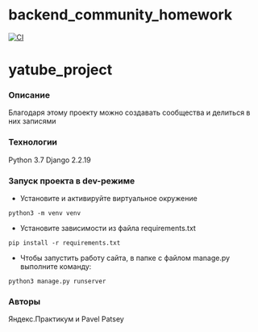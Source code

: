 # backend_community_homework

[![CI](https://github.com/yandex-praktikum/hw02_community/actions/workflows/python-app.yml/badge.svg?branch=master)](https://github.com/yandex-praktikum/hw02_community/actions/workflows/python-app.yml)

# yatube_project
### Описание
Благодаря этому проекту можно создавать сообщества и делиться в них записями
### Технологии
Python 3.7
Django 2.2.19
### Запуск проекта в dev-режиме
- Установите и активируйте виртуальное окружение
```
python3 -m venv venv
```
- Установите зависимости из файла requirements.txt
```
pip install -r requirements.txt
``` 
- Чтобы запустить работу сайта, в папке с файлом manage.py выполните команду:
```
python3 manage.py runserver
```
### Авторы
Яндекс.Практикум и Pavel Patsey 
